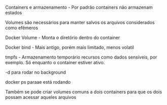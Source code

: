 Containers e armazenamento - Por padrão containers não armazenam estados

Volumes são necessários para manter salvos os arquivos considerados como efêmeros

Docker Volume - Monta o diretório dentro do container

Docker bind - Mais antigo, porém mais limitado, menos volatil

tmpfs - Armazenamento temporário recursos como dados sensíveis, por exemplo. Só enquanto o container estiver ativo.

-d para rodar no background

docker ps paraae está rodando

Também se pode criar volumes comuns a dois containers para que os dois possam acessar aqueles arquivos
